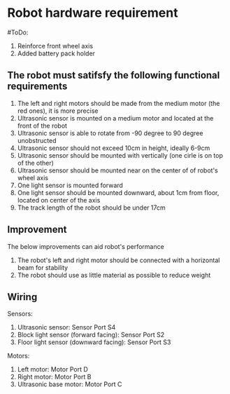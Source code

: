 # Robot hardware requirement 

#ToDo:
<ol>
<li>Reinforce front wheel axis</li>
<li>Added battery pack holder</li>
</ol>

## The robot must satifsfy the following functional requirements
<ol>
<li>The left and right motors should be made from the medium motor (the red ones), it is more precise</li>	
<li>Ultrasonic sensor is mounted on a medium motor and located at the front of the robot</li>
<li>Ultrasonic sensor is able to rotate from -90 degree to 90 degree unobstructed</li>
<li>Ultrasonic sensor should not exceed 10cm in height, ideally 6-9cm</li>
<li>Ultrasonic sensor should be mounted with vertically (one cirle is on top of the other)</li>
<li>Ultrasonic sensor should be mounted near on the center of of robot's wheel axis</li>
<li>One light sensor is mounted forward</li>
<li>One light sensor should be mounted downward, about 1cm from floor, located on center of the axis</li>
<li>The track length of the robot should be under 17cm</li>
</ol>	

## Improvement
The below improvements can aid robot's performance
<ol>
<li>The robot's left and right motor should be connected with a horizontal beam for stability</li>	
<li>The robot should use as little material as possible to reduce weight</li>
</ol>

 ## Wiring
 Sensors:
 <ol>
 <li>Ultrasonic sensor: Sensor Port S4</li>
 <li>Block light sensor (forward facing): Sensor Port S2</li>
 <li>Floor light sensor (downward facing): Sensor Port S3</li>
</ol>
 Motors:
  <ol>
  <li>Left motor: Motor Port D</li>
  <li>Right motor: Motor Port B</li>
  <li>Ultrasonic base motor: Motor Port C</li>
  </ol>